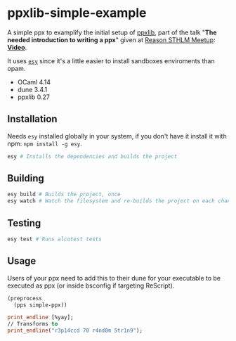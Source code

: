 # ppxlib-simple-example

A simple ppx to examplify the initial setup of [ppxlib](https://github.com/ocaml-ppx/ppxlib/), part of the talk "**The needed introduction to writing a ppx**" given at [Reason STHLM Meetup](https://www.meetup.com/es-ES/ReasonSTHLM/): **[Video](https://youtu.be/dMoRMqQ6GLs?t=4184)**.

It uses [`esy`](https://esy.sh) since it's a little easier to install sandboxes enviroments than opam.

- OCaml 4.14
- dune 3.4.1
- ppxlib 0.27

## Installation

Needs `esy` installed globally in your system, if you don't have it install it with npm: `npm install -g esy`.

```bash
esy # Installs the dependencies and builds the project
```

## Building

```bash
esy build # Builds the project, once
esy watch # Watch the filesystem and re-builds the project on each change
```

## Testing

```bash
esy test # Runs alcotest tests
```

## Usage

Users of your ppx need to add this to their dune for your executable to be executed as ppx (or inside bsconfig if targeting ReScript).

```lisp
(preprocess
  (pps simple-ppx))
```

```ocaml
print_endline [%yay];
// Transforms to
print_endline("r3p14ccd 70 r4nd0m 5tr1n9");
```
